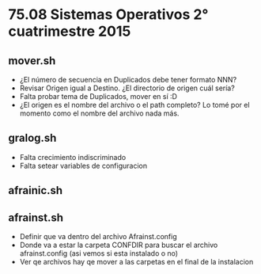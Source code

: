 # 75.08 Sistemas Operativos 2° cuatrimestre 2015

## mover.sh
* ¿El número de secuencia en Duplicados debe tener formato NNN?
* Revisar Origen igual a Destino. ¿El directorio de origen cuál sería?
* Falta probar tema de Duplicados, mover en sí :D
* ¿El origen es el nombre del archivo o el path completo? Lo tomé por el momento como el nombre del archivo nada más.

## gralog.sh
* Falta crecimiento indiscriminado
* Falta setear variables de configuracion

## afrainic.sh


## afrainst.sh
* Definir que va dentro del archivo Afrainst.config
* Donde va a estar la carpeta CONFDIR para buscar el archivo afrainst.config (asi vemos si esta instalado o no)
* Ver qe archivos hay qe mover a las carpetas en el final de la instalacion

